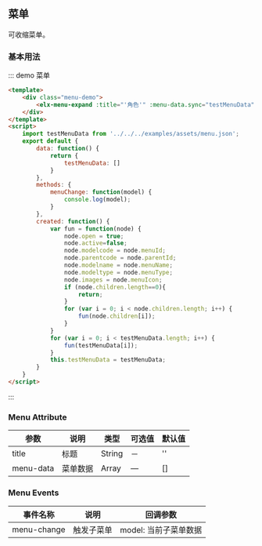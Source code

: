 <script>
  import testMenuData from '../../../examples/assets/menu.json';
  export default {
    data:function(){
	    return {
	    	testMenuData: []	
		  }
		},
		methods: {
			menuChange: function(model) {
				console.log(model);
			}
		},
		created: function() {
			var fun=function(node){
				node.open=true;
				node.active=false;
				node.modelcode=node.menuId;
				node.parentcode=node.parentId;
				node.modelname=node.menuName;
				node.modeltype=node.menuType;
				node.images=node.menuIcon;
				if(node.children.length==0)
					return;
				for(var i=0;i<node.children.length;i++){
					fun(node.children[i]);
				}
			};
			for (var i = 0;i < testMenuData.length;i++) {
				fun(testMenuData[i]);
			}
			this.testMenuData = testMenuData;
		}
  }
</script>
<style>
.menu-demo{
	height: 400px;
	overflow: hidden;
	position: relative;
}
</style>

## 菜单

可收缩菜单。

### 基本用法


::: demo 菜单
```html
<template>
    <div class="menu-demo">
    	<elx-menu-expand :title="'角色'" :menu-data.sync="testMenuData" @menu-change = "menuChange"></elx-menu-expand>
    </div>
</template>
<script>
    import testMenuData from '../../../examples/assets/menu.json';
    export default {
    	data: function() {
    		return {
	    		testMenuData: []
	    	}
	    },
	    methods: {
	    	menuChange: function(model) {
	    		console.log(model);
	    	}
	    },
	    created: function() {
	    	var fun = function(node) {
	    		node.open = true;
	    		node.active=false;
	    		node.modelcode = node.menuId;
	    		node.parentcode = node.parentId;
	    		node.modelname = node.menuName;
	    		node.modeltype = node.menuType;
	    		node.images = node.menuIcon;
	    		if (node.children.length==0){
	    			return;
	    		}
	    		for (var i = 0; i < node.children.length; i++) {
	    			fun(node.children[i]);
	    		}
	    	}
	    	for (var i = 0; i < testMenuData.length; i++) {
	    		fun(testMenuData[i]);
	    	}
	    	this.testMenuData = testMenuData;
	    }
	}
</script>
```
:::


### Menu Attribute
| 参数      | 说明    | 类型      | 可选值       | 默认值   |
|---------- |-------- |---------- |-------------  |-------- |
| title | 标题   | String  |   －   | '' |
| menu-data | 菜单数据 | Array    | — | [] |

### Menu Events
| 事件名称      | 说明    | 回调参数      |
|---------- |-------- |---------- |
| menu-change  | 触发子菜单 | model: 当前子菜单数据  |

